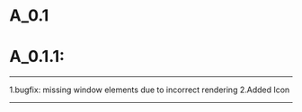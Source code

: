 # A_0.1

# A_0.1.1:
  
  ---
  1.bugfix: missing window elements due to incorrect rendering
  2.Added Icon
  
  ---
